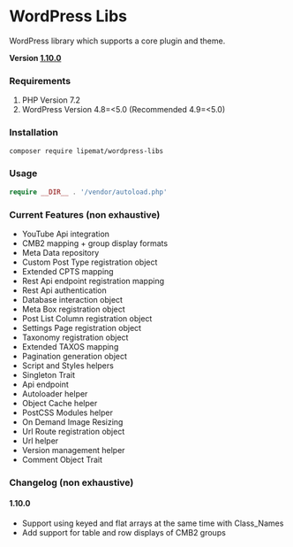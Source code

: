# WordPress Libs
WordPress library which supports a core plugin and theme.

**Version [1.10.0](https://github.com/lipemat/wordpress-lipe-libs/releases/tag/1.10.0)**

### Requirements
1. PHP Version 7.2
2. WordPress Version 4.8=<5.0 (Recommended 4.9=<5.0)


### Installation
``` sh 
composer require lipemat/wordpress-libs
```
### Usage

``` php
require __DIR__ . '/vendor/autoload.php'
```

### Current Features (non exhaustive)
* YouTube Api integration
* CMB2 mapping + group display formats
* Meta Data repository
* Custom Post Type registration object
* Extended CPTS mapping
* Rest Api endpoint registration mapping
* Rest Api authentication
* Database interaction object
* Meta Box registration object
* Post List Column registration object
* Settings Page registration object
* Taxonomy registration object
* Extended TAXOS mapping
* Pagination generation object
* Script and Styles helpers
* Singleton Trait
* Api endpoint
* Autoloader helper
* Object Cache helper
* PostCSS Modules helper
* On Demand Image Resizing
* Url Route registration object
* Url helper
* Version management helper
* Comment Object Trait

### Changelog (non exhaustive)

#### 1.10.0
* Support using keyed and flat arrays at the same time with Class_Names
* Add support for table and row displays of CMB2 groups






